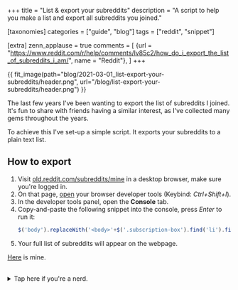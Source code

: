 +++
title = "List & export your subreddits"
description = "A script to help you make a list and export all subreddits you joined."

[taxonomies]
categories = ["guide", "blog"]
tags = ["reddit", "snippet"]

[extra]
zenn_applause = true
comments = [
    {url = "https://www.reddit.com/r/help/comments/lv85c2/how_do_i_export_the_list_of_subreddits_i_am/", name = "Reddit"},
]
+++

{{ fit_image(path="blog/2021-03-01_list-export-your-subreddits/header.png", url="/blog/list-export-your-subreddits/header.png") }}

The last few years I've been wanting to export the list of subreddits I joined.
It's fun to share with friends having a similar interest,
as I've collected many gems throughout the years.

To achieve this I've set-up a simple script.
It exports your subreddits to a plain text list.

<!-- more -->

## How to export
1.  Visit [old.reddit.com/subreddits/mine][list] in a desktop browser,
    make sure you're logged in.
2.  On that page, [open][developer-tools] your browser developer tools (Keybind: _Ctrl+Shift+I_).
3.  In the developer tools panel, open the **Console** tab.
4.  Copy-and-paste the following snippet into the console, press _Enter_ to run it:
    ```javascript
    $('body').replaceWith('<body>'+$('.subscription-box').find('li').find('a.title').map((_, d) => $(d).text()).get().join("<br>")+'</body>');javascript.void()
    ```
5.  Your full list of subreddits will appear on the webpage.

[Here][mine] is mine.

<br>

<details>
<summary>Tap here if you're a nerd.</summary>

## For nerds
Here is the above snippet, expanded:

```javascript
// Pluck list of subreddits from page, build plain text list
var subs = $('.subscription-box')
    .find('li')
    .find('a.title')
    .map((_, d) => $(d).text())
    .get()
    .join("<br>");

// Put list of subreddits on page
$('body').replaceWith('<body>' + subs +'</body>');

javascript.void()
```

Your complete list of subreddits is located in the sidebar on [that][list] page.
The script plucks your list of reddits from this sidebar and puts it in an array.
Then the array is imploded in a string to show on the page.
Super simple.

</details>

[developer-tools]: https://developer.mozilla.org/en-US/docs/Learn/Common_questions/What_are_browser_developer_tools#How_to_open_the_devtools_in_your_browser
[list]: https://old.reddit.com/subreddits/mine
[mine]: https://gist.github.com/timvisee/5af8d219d0a88740cdac2351f2f77247
[reddit]: https://reddit.com/
